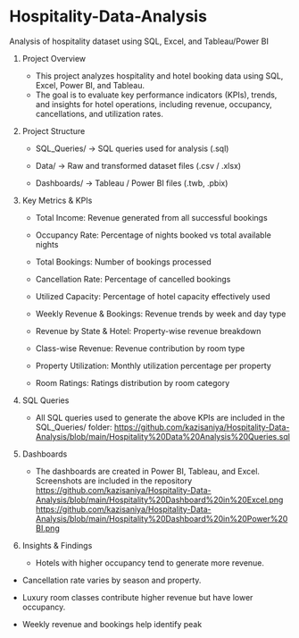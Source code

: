 # Hospitality-Data-Analysis
Analysis of hospitality dataset using SQL, Excel, and Tableau/Power BI

1. Project Overview

     * This project analyzes hospitality and hotel booking data using SQL, Excel, Power BI, and Tableau.
     * The goal is to evaluate key performance indicators (KPIs), trends, and insights for hotel operations, including revenue, occupancy, cancellations, and utilization rates.

2. Project Structure

     * SQL_Queries/ → SQL queries used for analysis (.sql)

     * Data/ → Raw and transformed dataset files (.csv / .xlsx)

     * Dashboards/ → Tableau / Power BI files (.twb, .pbix)


3. Key Metrics & KPIs

     * Total Income: Revenue generated from all successful bookings

     * Occupancy Rate: Percentage of nights booked vs total available nights

     * Total Bookings: Number of bookings processed

     * Cancellation Rate: Percentage of cancelled bookings

     * Utilized Capacity: Percentage of hotel capacity effectively used

     * Weekly Revenue & Bookings: Revenue trends by week and day type

     * Revenue by State & Hotel: Property-wise revenue breakdown

     * Class-wise Revenue: Revenue contribution by room type

     * Property Utilization: Monthly utilization percentage per property

     * Room Ratings: Ratings distribution by room category

4. SQL Queries

    * All SQL queries used to generate the above KPIs are included in the SQL_Queries/ folder:
      https://github.com/kazisaniya/Hospitality-Data-Analysis/blob/main/Hospitality%20Data%20Analysis%20Queries.sql



5. Dashboards

   * The dashboards are created in Power BI, Tableau, and Excel. Screenshots are included in the repository
     https://github.com/kazisaniya/Hospitality-Data-Analysis/blob/main/Hospitality%20Dashboard%20in%20Excel.png
     https://github.com/kazisaniya/Hospitality-Data-Analysis/blob/main/Hospitality%20Dashboard%20in%20Power%20BI.png



6. Insights & Findings

   * Hotels with higher occupancy tend to generate more revenue.

  * Cancellation rate varies by season and property.

  * Luxury room classes contribute higher revenue but have lower occupancy.

  * Weekly revenue and bookings help identify peak
